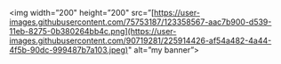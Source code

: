 <img width=”200" height=”200" src=”[https://user-images.githubusercontent.com/75753187/123358567-aac7b900-d539-11eb-8275-0b380264bb4c.png](https://user-images.githubusercontent.com/90719281/225914426-af54a482-4a44-4f5b-90dc-999487b7a103.jpeg)" alt=”my banner”>


